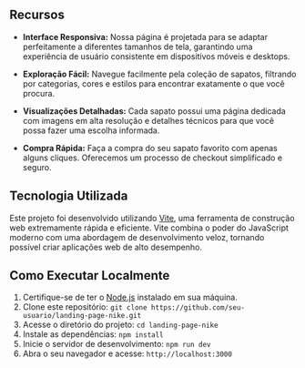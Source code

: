 ## Recursos

- **Interface Responsiva:** Nossa página é projetada para se adaptar perfeitamente a diferentes tamanhos de tela, garantindo uma experiência de usuário consistente em dispositivos móveis e desktops.

- **Exploração Fácil:** Navegue facilmente pela coleção de sapatos, filtrando por categorias, cores e estilos para encontrar exatamente o que você procura.

- **Visualizações Detalhadas:** Cada sapato possui uma página dedicada com imagens em alta resolução e detalhes técnicos para que você possa fazer uma escolha informada.

- **Compra Rápida:** Faça a compra do seu sapato favorito com apenas alguns cliques. Oferecemos um processo de checkout simplificado e seguro.

## Tecnologia Utilizada

Este projeto foi desenvolvido utilizando [Vite](https://vitejs.dev/), uma ferramenta de construção web extremamente rápida e eficiente. Vite combina o poder do JavaScript moderno com uma abordagem de desenvolvimento veloz, tornando possível criar aplicações web de alto desempenho.

## Como Executar Localmente

1. Certifique-se de ter o [Node.js](https://nodejs.org/) instalado em sua máquina.
2. Clone este repositório: `git clone https://github.com/seu-usuario/landing-page-nike.git`
3. Acesse o diretório do projeto: `cd landing-page-nike`
4. Instale as dependências: `npm install`
5. Inicie o servidor de desenvolvimento: `npm run dev`
6. Abra o seu navegador e acesse: `http://localhost:3000`

